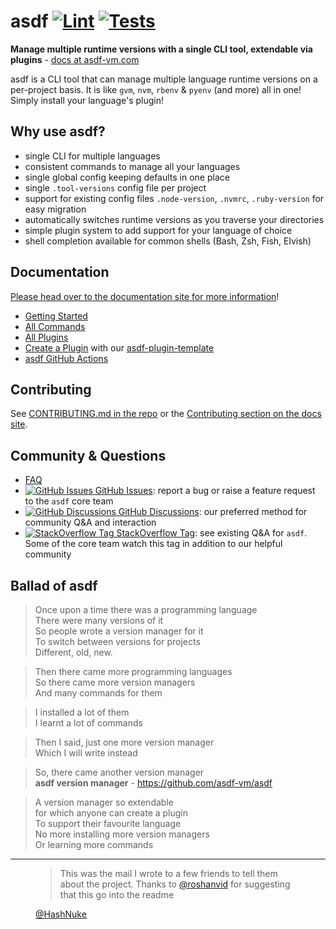 # asdf [![Lint](https://github.com/asdf-vm/asdf/actions/workflows/lint.yml/badge.svg)](https://github.com/asdf-vm/asdf/actions/workflows/lint.yml) [![Tests](https://github.com/asdf-vm/asdf/actions/workflows/tests.yml/badge.svg)](https://github.com/asdf-vm/asdf/actions/workflows/tests.yml)

**Manage multiple runtime versions with a single CLI tool, extendable via plugins** - [docs at asdf-vm.com](https://asdf-vm.github.io/asdf/)

asdf is a CLI tool that can manage multiple language runtime versions on a per-project basis. It is like `gvm`, `nvm`, `rbenv` & `pyenv` (and more) all in one! Simply install your language's plugin!

## Why use asdf?

- single CLI for multiple languages
- consistent commands to manage all your languages
- single global config keeping defaults in one place
- single `.tool-versions` config file per project
- support for existing config files `.node-version`, `.nvmrc`, `.ruby-version` for easy migration
- automatically switches runtime versions as you traverse your directories
- simple plugin system to add support for your language of choice
- shell completion available for common shells (Bash, Zsh, Fish, Elvish)

## Documentation

[Please head over to the documentation site for more information](https://asdf-vm.github.io/asdf/)!

- [Getting Started](https://asdf-vm.github.io/asdf/guide/getting-started.html)
- [All Commands](https://asdf-vm.github.io/asdf/manage/commands.html)
- [All Plugins](https://github.com/asdf-vm/asdf-plugins)
- [Create a Plugin](https://asdf-vm.github.io/asdf/plugins/create.html) with our [asdf-plugin-template](https://github.com/asdf-vm/asdf-plugin-template)
- [asdf GitHub Actions](https://github.com/asdf-vm/actions)

## Contributing

See [CONTRIBUTING.md in the repo](https://github.com/asdf-vm/asdf/blob/master/CONTRIBUTING.md) or the [Contributing section on the docs site](http://asdf-vm.github.io/asdf/#/contributing-core-asdf).

## Community & Questions

- [FAQ](https://asdf-vm.github.io/asdf/learn-more/faq.html)
- [![GitHub Issues](https://icongr.am/simple/github.svg?color=808080&size=16) GitHub Issues](https://github.com/asdf-vm/asdf/issues): report a bug or raise a feature request to the `asdf` core team
- [![GitHub Discussions](https://icongr.am/simple/github.svg?color=808080&size=16) GitHub Discussions](https://github.com/asdf-vm/asdf/discussions): our preferred method for community Q&A and interaction
- [![StackOverflow Tag](https://icongr.am/fontawesome/stack-overflow.svg?size=16&color=808080) StackOverflow Tag](https://stackoverflow.com/questions/tagged/asdf-vm): see existing Q&A for `asdf`. Some of the core team watch this tag in addition to our helpful community

## Ballad of asdf

> Once upon a time there was a programming language<br/>
> There were many versions of it<br/>
> So people wrote a version manager for it<br/>
> To switch between versions for projects<br/>
> Different, old, new.

> Then there came more programming languages<br/>
> So there came more version managers<br/>
> And many commands for them

> I installed a lot of them<br/>
> I learnt a lot of commands

> Then I said, just one more version manager<br/>
> Which I will write instead

> So, there came another version manager<br/>
> **asdf version manager** - <https://github.com/asdf-vm/asdf>

> A version manager so extendable<br/>
> for which anyone can create a plugin<br/>
> To support their favourite language<br/>
> No more installing more version managers<br/>
> Or learning more commands

---

<figure>
  <blockquote>
  This was the mail I wrote to a few friends to tell them about the project. Thanks to <a href="https://twitter.com/roshanvid" target="_blank" rel="noreferrer">@roshanvid</a> for suggesting that this go into the readme
  </blockquote>
  <figcaption>
    <a href="https://github.com/HashNuke" target="_blank" rel="noreferrer">@HashNuke</a>
  </figcaption>
</figure>
